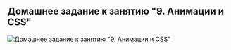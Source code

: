 ## Домашнее задание к занятию "9. Анимации и CSS"

[![Домашнее задание к занятию "9. Анимации и CSS"](https://github.com/tashakibanova/anim/actions/workflows/web.yml/badge.svg)](https://github.com/tashakibanova/anim/actions/workflows/web.yml)
